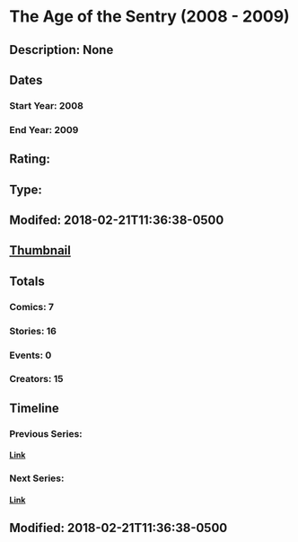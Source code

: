 # The Age of the Sentry (2008 - 2009)
## Description: None
## Dates
### Start Year: 2008
### End Year: 2009
## Rating: 
## Type: 
## Modifed: 2018-02-21T11:36:38-0500
## [Thumbnail](http://i.annihil.us/u/prod/marvel/i/mg/4/40/57961dfe06369.jpg)
## Totals
### Comics: 7
### Stories: 16
### Events: 0
### Creators: 15
## Timeline
### Previous Series: 
#### [Link]()
### Next Series: 
#### [Link]()
## Modified: 2018-02-21T11:36:38-0500